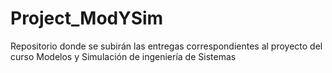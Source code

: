 # Project_ModYSim
Repositorio donde se subirán las entregas correspondientes al proyecto del curso Modelos y Simulación de ingeniería de Sistemas
